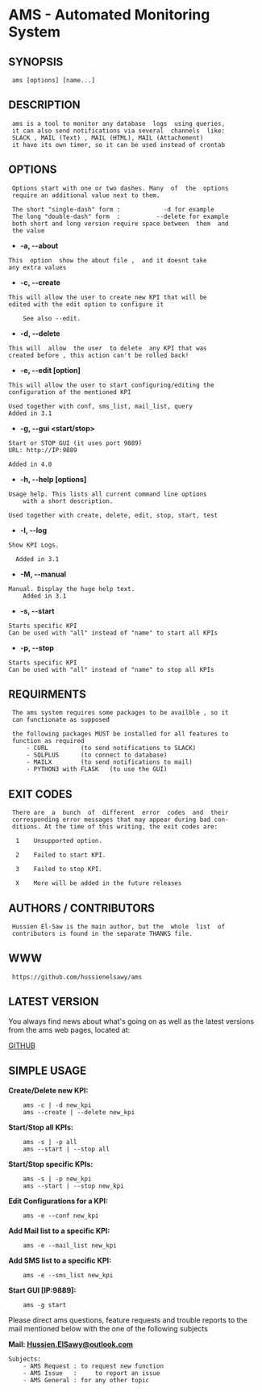 # AMS - Automated Monitoring System

## SYNOPSIS

     ams [options] [name...]

## DESCRIPTION

     ams is a tool to monitor any database  logs  using queries,
     it can also send notifications via several  channels  like:
     SLACK , MAIL (Text) , MAIL (HTML), MAIL (Attachement)
     it have its own timer, so it can be used instead of crontab
     
## OPTIONS
     Options start with one or two dashes. Many  of  the  options
     require an additional value next to them.

     The short "single-dash" form :     	   -d for example
     The long "double-dash" form  :          --delete for example
     both short and long version require space between  them  and
     the value

   * **-a, --about**
        
	This  option  show the about file ,  and it doesnt take 
	any extra values
		  
   * **-c, --create <name>**
        
	This will allow the user to create new KPI that will be
	edited with the edit option to configure it 
		  
        See also --edit.
		  
   *  **-d, --delete <name>**
          
	This will  allow  the user  to delete  any KPI that was
	created before , this action can't be rolled back! 
		  		  
   *  **-e, --edit [option] <name>**
	  
	This will allow the user to start configuring/editing the
	configuration of the mentioned KPI
		  
	Used together with conf, sms_list, mail_list, query
	Added in 3.1
   
   *  **-g, --gui <start/stop>**
   
    Start or STOP GUI (it uses port 9889)
	URL: http://IP:9889
	
	Added in 4.0
	
   * **-h, --help [options]**
          	
		
	Usage help. This lists all current command line options
        with a short description.
		  
	Used together with create, delete, edit, stop, start, test
   
   * **-l, --log <name>**
          
	Show KPI Logs.
   
      Added in 3.1
	  
   * **-M, --manual**
          
	Manual. Display the huge help text.
        Added in 3.1

   * **-s, --start <name>**
          
	Starts specific KPI 	
	Can be used with "all" instead of "name" to start all KPIs
					
		  
   * **-p, --stop <name>**
          
	Starts specific KPI	
  	Can be used with "all" instead of "name" to stop all KPIs


## REQUIRMENTS
     The ams system requires some packages to be availble , so it
     can functionate as supposed
	 
     the following packages MUST be installed for all features to
     function as required
	  	 - CURL			(to send notifications to SLACK)
	 	 - SQLPLUS		(to connect to database)
		 - MAILX		(to send notifications to mail)
   		 - PYTHON3 with FLASK	(to use the GUI)


## EXIT CODES
     There are  a  bunch  of  different  error  codes  and  their
     corresponding error messages that may appear during bad con-
     ditions. At the time of this writing, the exit codes are:

      1    Unsupported option.

      2    Failed to start KPI.

      3    Failed to stop KPI.
	 
      X    More will be added in the future releases


## AUTHORS / CONTRIBUTORS
     Hussien El-Saw is the main author, but the  whole  list  of
     contributors is found in the separate THANKS file.

## WWW
     https://github.com/hussienelsawy/ams


## LATEST VERSION

  You always find news about what's going on as well as the latest versions
  from the ams web pages, located at:

  [GITHUB](https://github.com/hussienelsawy/ams)

## SIMPLE USAGE

  **Create/Delete new KPI:**

        ams -c | -d new_kpi
		ams --create | --delete new_kpi

  **Start/Stop all KPIs:**

        ams -s | -p all
		ams --start | --stop all
		
  **Start/Stop specific KPIs:**

        ams -s | -p new_kpi
		ams --start | --stop new_kpi
 
  **Edit Configurations for a KPI:**
		
		ams -e --conf new_kpi

  **Add Mail list to a specific KPI:**
  
		ams -e --mail_list new_kpi

  **Add SMS list to a specific KPI:**
  
		ams -e --sms_list new_kpi
		
  **Start GUI [IP:9889]:**
  
		ams -g start

  Please direct ams questions, feature requests and trouble reports to the mail
  mentioned below with the one of the following subjects
  
  **Mail: Hussien.ElSawy@outlook.com**
	
	Subjects:
		- AMS Request :	to request new function
		- AMS Issue   : 	to report an issue
		- AMS General :	for any other topic
